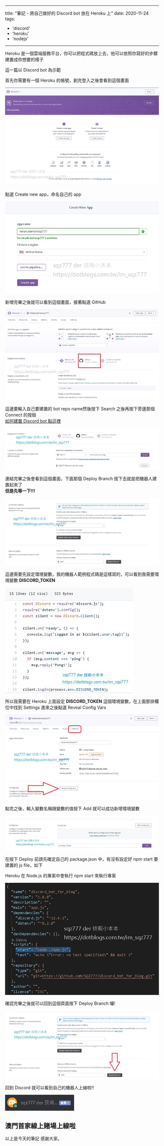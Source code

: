 
---
title: "筆記 - 將自己做好的 Discord bot 放在 Heroku 上"
date: 2020-11-24
tags: 
  - 'discord'
  - 'heroku'
  - 'nodejs'
---

Heroku 是一個雲端服務平台，你可以把程式碼放上去，他可以依照你寫好的步驟建置成你想要的樣子

這一篇以 Discord bot 為示範

首先你需要有一個 Heroku 的帳號，創完登入之後會看到這個畫面

![](/img/2020-putDiscordBotToHeroku/1605972847.png)

點選 Create new app，命名自己的 app

![](/img/2020-putDiscordBotToHeroku/1605972936.png)

新增完畢之後就可以看到這個畫面，接著點選 GitHub

![](/img/2020-putDiscordBotToHeroku/1605973124.png)

這邊要輸入自己要建置的 bot repo name然後按下 Search 之後再按下旁邊那個 Connect 的按鈕  
[如何建置 Discord bot 點這裡](https://dotblogs.com.tw/Im_sqz777/2020/11/21/DiscordSetupHelloWorld)

![](/img/2020-putDiscordBotToHeroku/1605973433.png)

連結完畢之後會看到這個畫面，下面那個 Deploy Branch 按下去就是把機器人建置起來了  
**但是先等一下!!!**

![](/img/2020-putDiscordBotToHeroku/1605973597.png)

這邊需要先設定環境變數，我的機器人範例程式碼是這樣寫的，可以看到我需要環境變數 **DISCORD\_TOKEN**

![](/img/2020-putDiscordBotToHeroku/1605973739.png)

所以我需要在 Heroku 上面設定 **DISCORD\_TOKEN** 這個環境變數，在上面那排欄位中找到 Settings 進來之後點選 Reveal Config Vars

![](/img/2020-putDiscordBotToHeroku/1605973843.png)

點完之後，輸入變數名稱跟變數的值按下 Add 就可以成功新增環境變數

![](/img/2020-putDiscordBotToHeroku/1605974007.png)

在按下 Deploy 前請先確定自己的 package.json 中，有沒有設定好 npm start 要建置的 js file，如下

Heroku 在 Node.js 的專案中會執行 npm start 來執行專案

![](/img/2020-putDiscordBotToHeroku/1605974115.png)

確認完畢之後就可以回到這個頁面按下 Deploy Branch 囉!

![](/img/2020-putDiscordBotToHeroku/1605974271.png)

回到 Discord 就可以看到自己的機器人上線啦!!

![](/img/2020-putDiscordBotToHeroku/1605974342.png)

澳門首家線上賭場上線啦
-----------

以上是今天的筆記 感謝大家。